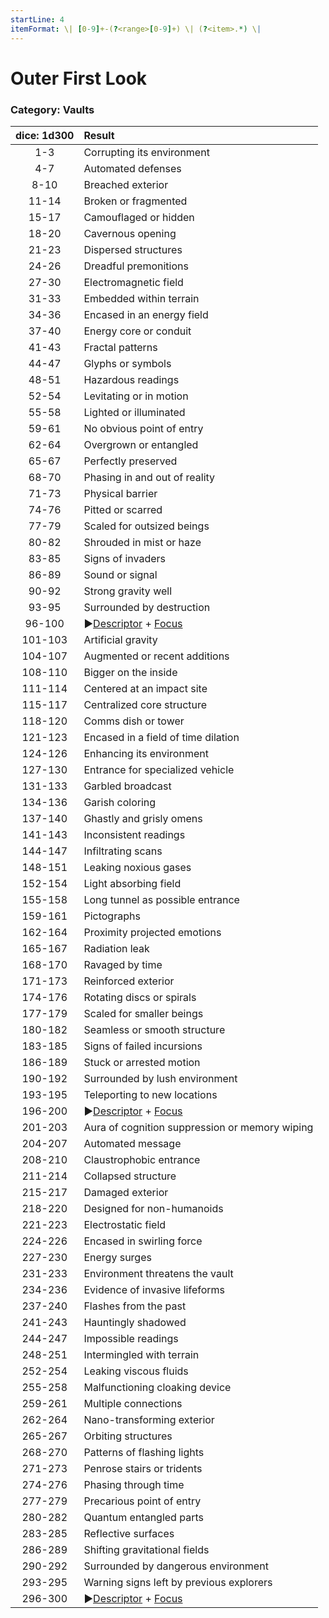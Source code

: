 ```yaml
---
startLine: 4
itemFormat: \| [0-9]+-(?<range>[0-9]+) \| (?<item>.*) \|
---
```

# Outer First Look
### Category: Vaults

| dice: 1d300 | Result |
|:----:|:-------|
| 1-3 | Corrupting its environment |
| 4-7 | Automated defenses |
| 8-10 | Breached exterior |
| 11-14 | Broken or fragmented |
| 15-17 | Camouflaged or hidden |
| 18-20 | Cavernous opening |
| 21-23 | Dispersed structures |
| 24-26 | Dreadful premonitions |
| 27-30 | Electromagnetic field |
| 31-33 | Embedded within terrain |
| 34-36 | Encased in an energy field |
| 37-40 | Energy core or conduit |
| 41-43 | Fractal patterns |
| 44-47 | Glyphs or symbols |
| 48-51 | Hazardous readings |
| 52-54 | Levitating or in motion |
| 55-58 | Lighted or illuminated |
| 59-61 | No obvious point of entry |
| 62-64 | Overgrown or entangled |
| 65-67 | Perfectly preserved |
| 68-70 | Phasing in and out of reality |
| 71-73 | Physical barrier |
| 74-76 | Pitted or scarred |
| 77-79 | Scaled for outsized beings |
| 80-82 | Shrouded in mist or haze |
| 83-85 | Signs of invaders |
| 86-89 | Sound or signal |
| 90-92 | Strong gravity well |
| 93-95 | Surrounded by destruction |
| 96-100 | ▶[Descriptor](Core_Descriptor.md) + [Focus](Core_Focus.md) |
| 101-103 | Artificial gravity |
| 104-107 | Augmented or recent additions |
| 108-110 | Bigger on the inside |
| 111-114 | Centered at an impact site |
| 115-117 | Centralized core structure |
| 118-120 | Comms dish or tower |
| 121-123 | Encased in a field of time dilation |
| 124-126 | Enhancing its environment |
| 127-130 | Entrance for specialized vehicle |
| 131-133 | Garbled broadcast |
| 134-136 | Garish coloring |
| 137-140 | Ghastly and grisly omens |
| 141-143 | Inconsistent readings |
| 144-147 | Infiltrating scans |
| 148-151 | Leaking noxious gases |
| 152-154 | Light absorbing field |
| 155-158 | Long tunnel as possible entrance |
| 159-161 | Pictographs |
| 162-164 | Proximity projected emotions |
| 165-167 | Radiation leak |
| 168-170 | Ravaged by time |
| 171-173 | Reinforced exterior |
| 174-176 | Rotating discs or spirals |
| 177-179 | Scaled for smaller beings |
| 180-182 | Seamless or smooth structure |
| 183-185 | Signs of failed incursions |
| 186-189 | Stuck or arrested motion |
| 190-192 | Surrounded by lush environment |
| 193-195 | Teleporting to new locations |
| 196-200 | ▶[Descriptor](Core_Descriptor.md) + [Focus](Core_Focus.md) |
| 201-203 | Aura of cognition suppression or memory wiping |
| 204-207 | Automated message |
| 208-210 | Claustrophobic entrance |
| 211-214 | Collapsed structure |
| 215-217 | Damaged exterior |
| 218-220 | Designed for non-humanoids |
| 221-223 | Electrostatic field |
| 224-226 | Encased in swirling force |
| 227-230 | Energy surges |
| 231-233 | Environment threatens the vault |
| 234-236 | Evidence of invasive lifeforms |
| 237-240 | Flashes from the past |
| 241-243 | Hauntingly shadowed |
| 244-247 | Impossible readings |
| 248-251 | Intermingled with terrain |
| 252-254 | Leaking viscous fluids |
| 255-258 | Malfunctioning cloaking device |
| 259-261 | Multiple connections |
| 262-264 | Nano-transforming exterior |
| 265-267 | Orbiting structures |
| 268-270 | Patterns of flashing lights |
| 271-273 | Penrose stairs or tridents |
| 274-276 | Phasing through time |
| 277-279 | Precarious point of entry |
| 280-282 | Quantum entangled parts |
| 283-285 | Reflective surfaces |
| 286-289 | Shifting gravitational fields |
| 290-292 | Surrounded by dangerous environment |
| 293-295 | Warning signs left by previous explorers |
| 296-300 | ▶[Descriptor](Core_Descriptor.md) + [Focus](Core_Focus.md) |